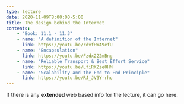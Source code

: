 ```yaml
---
type: lecture
date: 2020-11-09T8:00:00-5:00
title: The design behind the Internet
contents:
    - "Book: 11.1 - 11.3"
	- name: "A definition of the Internet"
	  link: https://youtu.be/rdvfHWA9efU
	- name: "Encapsulation"
	  link: https://youtu.be/Fzdx222mBng
	- name: "Reliable Transport & Best Effort Service"
	  link: https://youtu.be/LfiRKZze0HM
	- name: "Scalability and the End to End Principle"
	  link: https://youtu.be/RJ_JV3Y-rhc
---
```


If there is any **extended** web based info for the lecture, it can go here.
